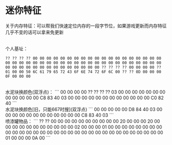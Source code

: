 # 迷你特征

关于内存特征：可以帮我们快速定位内存的一段字节位，如果游戏更新而内存特征几乎不变的话可以拿来免更新<br>
<br>

个人基址：
```
?? ?? ?? ?? 00 00 00 00 00 00 00 00 00 00 00 00 00 00 00 00 00 00 00 00 00 00 00 00 00 00 00 00 00 00 00 00 00 00 00 00 00 00 00 00 00 00 00 00 00 00 00 00 00 00 00 00 00 00 00 00 ?? ?? ?? ?? 00 00 00 00 ?? 01 00 00 50 6C 61 79 65 72 43 6F 6E 74 72 6F 6C 00 ?? ?? 0D 00 00 00 0F 00 00 00
```

<br>
水泥块换颜色(双浮点)：
```
00 00 00 00 ?? ?? ?? ?? 03 00 00 00 00 00 00 00 00 00 00 00 00 C8 83 40 03 00 00 00 00 00 00 00 00 00 00 00 00 C0 82 40
```

<br>
水泥块换颜色[旧，只能667时搜](双浮点)
```
00 00 00 00 00 D8 84 40 03 00 00 00 00 00 00 00 00 00 00 00 00 C8 83 40 03
```

<br>
喷漆罐物品：
```
?? ?? 00 00 00 00 00 00 00 00 00 00 20 00 00 00 20 00 00 00 00 00 00 00 00 00 00 00 02 00 00 00 01 00 00 00 00 00 00 00 00 00 00 00 00 00 00 00 00 00 00 00 00 00 00 00 00 00 00 00 00 00 00 00 01 00 00 00 0A 00
```
